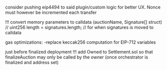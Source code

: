 consider pushing eip4494 to said plugin/custom logic for better UX. Nonce must however be incremented each transfer

!!!
convert memory parameters to calldata (auctionName, Signature[] struct)
        // uint256 length = signatures.length; // for when signatures is moved to calldata



gas optimizations:
    -replace keccak256 computation for EIP-712 variables

just before finalized deployment
!!!
add Owned to Settlement.sol so that finalizeAuction may only be called by the owner (once orchestrator is finalized and address set)
